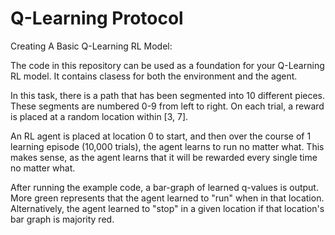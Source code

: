 # Q-Learning Protocol
Creating A Basic Q-Learning RL Model:

The code in this repository can be used as a foundation for your Q-Learning RL model. It contains clasess for both the environment and the agent.

In this task, there is a path that has been segmented into 10 different pieces. These segments are numbered 0-9 from left to right. On each trial, a reward is placed at a random location within [3, 7]. 

An RL agent is placed at location 0 to start, and then over the course of 1 learning episode (10,000 trials), the agent learns to run no matter what. This makes sense, as the agent learns that it will be rewarded every single time no matter what.

After running the example code, a bar-graph of learned q-values is output. More green represents that the agent learned to "run" when in that location. Alternatively, the agent learned to "stop" in a given location if that location's bar graph is majority red.
